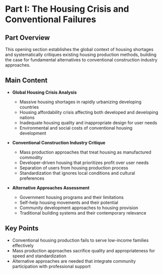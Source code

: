 # Part I: The Housing Crisis and Conventional Failures

## Part Overview
This opening section establishes the global context of housing shortages and systematically critiques existing housing production methods, building the case for fundamental alternatives to conventional construction industry approaches.

## Main Content
- **Global Housing Crisis Analysis**
  - Massive housing shortages in rapidly urbanizing developing countries
  - Housing affordability crisis affecting both developed and developing nations
  - Inadequate housing quality and inappropriate design for user needs
  - Environmental and social costs of conventional housing development

- **Conventional Construction Industry Critique**
  - Mass production approaches that treat housing as manufactured commodity
  - Developer-driven housing that prioritizes profit over user needs
  - Separation of users from housing production process
  - Standardization that ignores local conditions and cultural preferences

- **Alternative Approaches Assessment**
  - Government housing programs and their limitations
  - Self-help housing movements and their potential
  - Community development approaches to housing provision
  - Traditional building systems and their contemporary relevance

## Key Points
- Conventional housing production fails to serve low-income families effectively
- Mass production approaches sacrifice quality and appropriateness for speed and standardization
- Alternative approaches are needed that integrate community participation with professional support